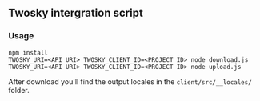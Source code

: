 ## Twosky intergration script

### Usage

```
npm install
TWOSKY_URI=<API URI> TWOSKY_CLIENT_ID=<PROJECT ID> node download.js
TWOSKY_URI=<API URI> TWOSKY_CLIENT_ID=<PROJECT ID> node upload.js
```

After download you'll find the output locales in the `client/src/__locales/` folder.
